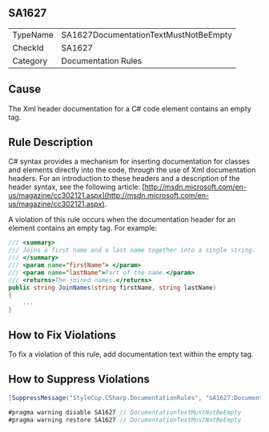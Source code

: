 ﻿## SA1627

<table>
<tr>
  <td>TypeName</td>
  <td>SA1627DocumentationTextMustNotBeEmpty</td>
</tr>
<tr>
  <td>CheckId</td>
  <td>SA1627</td>
</tr>
<tr>
  <td>Category</td>
  <td>Documentation Rules</td>
</tr>
</table>

## Cause

The Xml header documentation for a C# code element contains an empty tag.

## Rule Description

C# syntax provides a mechanism for inserting documentation for classes and elements directly into the code, through the use of Xml documentation headers. For an introduction to these headers and a description of the header syntax, see the following article: [http://msdn.microsoft.com/en-us/magazine/cc302121.aspx](http://msdn.microsoft.com/en-us/magazine/cc302121.aspx).

A violation of this rule occurs when the documentation header for an element contains an empty tag. For example:

```csharp
/// <summary>
/// Joins a first name and a last name together into a single string.
/// </summary>
/// <param name="firstName"> </param>
/// <param name="lastName">Part of the name.</param>
/// <returns>The joined names.</returns>
public string JoinNames(string firstName, string lastName)
{
    ...
}
```

## How to Fix Violations

To fix a violation of this rule, add documentation text within the empty tag.



## How to Suppress Violations

```csharp
[SuppressMessage("StyleCop.CSharp.DocumentationRules", "SA1627:DocumentationTextMustNotBeEmpty", Justification = "Reviewed.")]
```

```csharp
#pragma warning disable SA1627 // DocumentationTextMustNotBeEmpty
#pragma warning restore SA1627 // DocumentationTextMustNotBeEmpty
```
